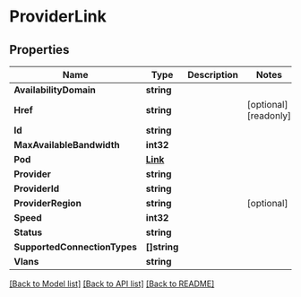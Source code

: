 # ProviderLink

## Properties

Name | Type | Description | Notes
------------ | ------------- | ------------- | -------------
**AvailabilityDomain** | **string** |  | 
**Href** | **string** |  | [optional] [readonly] 
**Id** | **string** |  | 
**MaxAvailableBandwidth** | **int32** |  | 
**Pod** | [**Link**](Link.md) |  | 
**Provider** | **string** |  | 
**ProviderId** | **string** |  | 
**ProviderRegion** | **string** |  | [optional] 
**Speed** | **int32** |  | 
**Status** | **string** |  | 
**SupportedConnectionTypes** | **[]string** |  | 
**Vlans** | **string** |  | 

[[Back to Model list]](../README.md#documentation-for-models) [[Back to API list]](../README.md#documentation-for-api-endpoints) [[Back to README]](../README.md)


